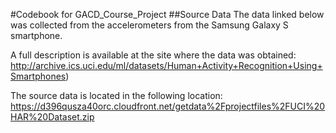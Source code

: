 
#Codebook for GACD_Course_Project
##Source Data
The data linked below was collected from the accelerometers from the Samsung Galaxy S smartphone. 

A full description is available at the site where the data was obtained: http://archive.ics.uci.edu/ml/datasets/Human+Activity+Recognition+Using+Smartphones)

The source data is located in the following location: https://d396qusza40orc.cloudfront.net/getdata%2Fprojectfiles%2FUCI%20HAR%20Dataset.zip

